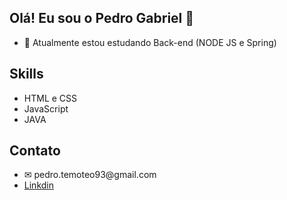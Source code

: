 ## Olá! Eu sou o Pedro Gabriel 👋

- 🌱 Atualmente estou estudando Back-end (NODE JS e Spring)

## Skills

<ul>
  <li> HTML e CSS </li>
  <li> JavaScript </li>
  <li> JAVA </li>
</ul>

## Contato

<ul>
  <li> ✉ pedro.temoteo93@gmail.com </li>
  <li> <a href="https://www.linkedin.com/in/pedro-gabriel-rodrigues-b9b4251b6/">Linkdin</a></li>
</ul>
